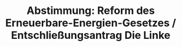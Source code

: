 ---
abstimmung:
  abstimmung: 4
  bundestagssitzung: 44
  datum: 27. Juni 2014
  legislaturperiode: 18
categories:
- Energie
- Wirtschaft
data:
- title: Abstimmungsergebnis 20140627_4-data.pdf
  url: /res/abstimmungsliste/20140627_4-data.pdf
- title: Abstimmungsergebnis 20140627_4_xls-data.csv
  url: /res/abstimmungsliste/csv/20140627_4_xls-data.csv
documents:
- local: /res/abstimmungsdaten/018-044-04/1801304.pdf
  title: Drucksache 18/01304.pdf
  url: http://dip21.bundestag.de/dip21/btd/18/013/1801304.pdf
- local: /res/abstimmungsdaten/018-044-04/1801573.pdf
  title: Drucksache 18/01573.pdf
  url: http://dip21.bundestag.de/dip21/btd/18/015/1801573.pdf
- local: /res/abstimmungsdaten/018-044-04/1801891.pdf
  title: Drucksache 18/01891.pdf
  url: http://dip21.bundestag.de/dip21/btd/18/018/1801891.pdf
- local: /res/abstimmungsdaten/018-044-04/1801901.pdf
  title: Drucksache 18/01901.pdf
  url: http://dip21.bundestag.de/dip21/btd/18/019/1801901.pdf
ergebnis:
  cdu/csu:
    enthaltung: 0
    gesamt: 311
    ja: 0
    nein: 288
    nichtabgegeben: 23
    ungueltig: 0
  die.linke:
    enthaltung: 0
    gesamt: 64
    ja: 51
    nein: 0
    nichtabgegeben: 13
    ungueltig: 0
  file: 20140627_4_xls-data.csv
  gruenen:
    enthaltung: 0
    gesamt: 63
    ja: 57
    nein: 0
    nichtabgegeben: 6
    ungueltig: 0
  spd:
    enthaltung: 1
    gesamt: 193
    ja: 1
    nein: 177
    nichtabgegeben: 14
    ungueltig: 0
layout: abstimmung
links:
- title: https://www.bundestag.de/parlament/plenum/abstimmung/abstimmung?id=286
  url: https://www.bundestag.de/parlament/plenum/abstimmung/abstimmung?id=286
- title: http://www.abgeordnetenwatch.de/novelle_des_eeg-1105-629.html
  url: http://www.abgeordnetenwatch.de/novelle_des_eeg-1105-629.html
preview: 'Deutscher Bundestag


  44. Sitzung des Deutschen Bundestages

  am Freitag, 27.Juni 2014

  Endgültiges Ergebnis der Namentlichen Abstimmung Nr. 4


  Entschließungsantrag der Abgeordneten Caren Lay, Eva Bulling-Schröter, Dr. Dietmar

  Bartsch, weiterer Abgeordneter und der Fraktion DIE LINKE.

  zu der dritten Beratung des Gesetzentwurfs der Bundesregierung

  Entwurf eines Gesetzes zur grundlegenden Reform des Erneuerbare-Energien-Gesetzes
  und

  zur Änderung weiterer Bestimmungen des Energiewirtschaftsrechts

  - Drucksachen 18/1304, 18/1573, 18/1891 und 18/1901 -


  Abgegebene Stimmen insgesamt:


  575

  56


  Nicht abgegebene Stimmen:

  Ja-Stimmen:


  109


  Nein-Stimmen:


  465


  Enthaltungen:


  1


  Ungültige:


  0


  Berlin, den 27.06.2014


  Beginn: 10:58

  Ende: 11:01

  '
tags:
- Erneuerbare-Energien
- Nachhaltigkeit
- Umwelt
title: 'Abstimmung: Reform des Erneuerbare-Energien-Gesetzes / Entschließungsantrag
  Die Linke'
---